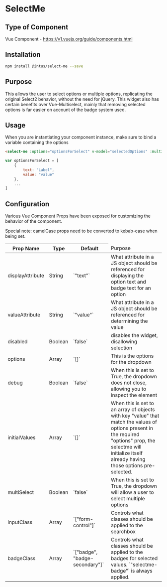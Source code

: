 # SelectMe

## Type of Component
Vue Component - https://v1.vuejs.org/guide/components.html

## Installation

```bash
npm install @intus/select-me --save
```

## Purpose
This allows the user to select options or multiple options, replicating the original Select2 behavior, without the need for jQuery. This widget also has certain benefits over Vue-Multiselect, mainly that removing selected options is far easier on account of the badge system used.


## Usage

When you are instantiating your component instance, make sure to bind a variable containing the options

```html
<select-me :options="optionsForSelect" v-model="selectedOptions" :multi-select="true"></select-me>
```

```javascript
var optionsForSelect = [
    {
        text: "Label",
        value: "value"
    },
    ...
]
```


## Configuration
Various Vue Component Props have been exposed for customizing the behavior of the component.

Special note: camelCase props need to be converted to kebab-case when being set.

<table>
    <thead>
        <tr>
            <th>Prop Name</th>
            <th>Type</th>
            <th>Default</th>
            <td>Purpose</td>
        </tr>
    </thead>
    <tbody>
        <tr>
            <td>displayAttribute</td>
            <td>String</td>
            <td>`"text"`</td>
            <td>What attribute in a JS object should be referenced for displaying the option text and badge text for an option</td>
        </tr>
        <tr>
            <td>valueAttribute</td>
            <td>String</td>
            <td>`"value"`</td>
            <td>What attribute in a JS object should be referenced for determining the value</td>
        </tr>
        <tr>
            <td>disabled</td>
            <td>Boolean</td>
            <td>`false`</td>
            <td>disables the widget, disallowing selection</td>
        </tr>
        <tr>
            <td>options</td>
            <td>Array</td>
            <td>`[]`</td>
            <td>This is the options for the dropdown</td>
        </tr>
        <tr>
            <td>debug</td>
            <td>Boolean</td>
            <td>`false`</td>
            <td>When this is set to True, the dropdown does not close, allowing you to inspect the element</td>
        </tr>
        <tr>
            <td>initialValues</td>
            <td>Array</td>
            <td>`[]`</td>
            <td>When this is set to an array of objects with key "value" that match the values of options present in the required "options" prop, the selectme will initialize itself already having those options pre-selected.</td>
        </tr>
        <tr>
            <td>multiSelect</td>
            <td>Boolean</td>
            <td>`false`</td>
            <td>When this is set to True, the dropdown will allow a user to select multiple options</td>
        </tr>
        <tr>
            <td>inputClass</td>
            <td>Array</td>
            <td>`["form-control"]`</td>
            <td>Controls what classes should be applied to the searchbox</td>
        </tr>
        <tr>
            <td>badgeClass</td>
            <td>Array</td>
            <td>`["badge", "badge-secondary"]`</td>
            <td>Controls what classes should be applied to the badges for selected values. `"selectme-badge"` is always applied.</td>
        </tr>
    </tbody>
</table>